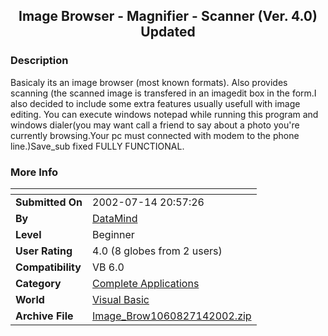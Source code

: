 ﻿<div align="center">

## Image Browser \- Magnifier \- Scanner \(Ver\. 4\.0\) Updated


</div>

### Description

Basicaly its an image browser (most known formats). Also provides scanning (the scanned image is transfered in an imagedit box in the form.I also decided to include some extra features usually usefull with image editing. You can execute windows notepad while running this program and windows dialer(you may want call a friend to say about a photo you're currently browsing.Your pc must connected with modem to the phone line.)Save_sub fixed FULLY FUNCTIONAL.
 
### More Info
 


<span>             |<span>
---                |---
**Submitted On**   |2002-07-14 20:57:26
**By**             |[DataMind](https://github.com/Planet-Source-Code/PSCIndex/blob/master/ByAuthor/datamind.md)
**Level**          |Beginner
**User Rating**    |4.0 (8 globes from 2 users)
**Compatibility**  |VB 6\.0
**Category**       |[Complete Applications](https://github.com/Planet-Source-Code/PSCIndex/blob/master/ByCategory/complete-applications__1-27.md)
**World**          |[Visual Basic](https://github.com/Planet-Source-Code/PSCIndex/blob/master/ByWorld/visual-basic.md)
**Archive File**   |[Image\_Brow1060827142002\.zip](https://github.com/Planet-Source-Code/datamind-image-browser-magnifier-scanner-ver-4-0-updated__1-36656/archive/master.zip)








